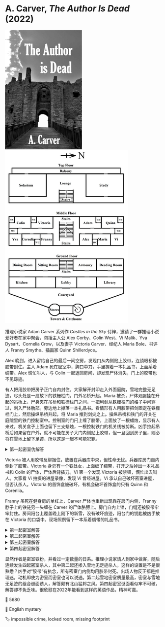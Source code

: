 # A. Carver, <i>The Author Is Dead</i> (2022)

<img src=images/2022_cover.jpg width=250/>

<img src=images/2022_floor_plan.jpg width=400/>

推理小说家 Adam Carver 系列作 <i>Castles in the Sky</i> 付梓，邀请了一群推理小说爱好者在家中聚会，包括主人公 Alex Corby、Colin West、Vi Malik、Yva Dysart、Cornelia Crow，以及妻子 Victoria Carver、经纪人 Maria Bole、书评人 Franny Smythe、插画家 Quinn Shillerdyce。

Alex 晚到，进入留给自己的最后一间空房，发现门从内侧贴上胶带，连锁眼都被胶带封住。主人 Adam 死在密室中，胸口中刀，手里握着一本礼品书，上面系着绸带。Alex 慌忙叫人，与 Colin 一起返回房间，却发现尸体消失，门上的胶带也不见踪迹。

有人把用胶带把房子正门自内封住。大家解开封印走入外面庭院，雪地完整无足迹，尽头处是一扇放下的铁栅栏门，门外吊桥升起。Maria 被杀，尸体双腕挂在升起的吊桥上，尸身夹在吊桥和铁栅栏门之间，一把利剑从铁栅栏门的格子中间穿过，刺入尸体肋部。旁边地上掉落一本礼品书。看情形有人用胶带把剑固定在铁栅栏门上，然后操纵吊桥升起，将 Maria 推到剑尖之上。操纵吊桥和铁门的开关在庭院里的铁门控制室中。控制室的门闩上缠了胶带，上面放了一根蜡烛，显示有人来过，机关盒子上面也留下三支蜡烛，一根控制铁门的机关线被剪断。凶手拉起吊桥后如果留在户外，就不可能在房子大门内侧贴上胶带，但一旦回到房子里，则必将在雪地上留下足迹，所以这是一起不可能犯罪。

<details><summary>第一起密室伪解答</summary>
Carver 进入最后一间空屋，把门内侧用胶带封住，贴在墙上隐蔽，等 Alex 进屋发现假尸体，迅速走前门离开。
</details>

Victoria 被人用胶带反绑捆住，放置在兵器库中央，但性命无忧。兵器库房门自内侧封了胶带。Victoria 身旁有一个铁处女，上面缠了绸带，打开之后掉出一本礼品书和 Colin 的尸体，尸体后背插刀。Vi 第一个发现 Victoria 被禁锢，慌忙出去叫人。大家看 Vi 拍摄的进屋录像，发现 Vi 曾经进屋。Vi 承认自己破坏密室进屋，但否认杀人。Victoria 的首饰盒被破坏，有机会破坏首饰盒的只有 Quinn 和 Corenlia。

Franny 吊死在健身房的单杠上，Carver 尸体也重新出现靠在房门内侧，Franny 脖子上的铁链另一头缠在 Carver 的尸体胳膊上。房门自内上锁，门缝还被胶带牢牢封住。房间阳台上覆盖晚上刚下的新雪，没有破坏痕迹，阳台门的钥匙被凶手放在 Victoria 的口袋中。现场照例留下一本系着绸带的礼品书。

<details><summary>第一起密室解答</summary>
凶手杀死 Carver 后把门内侧封上胶带，拆除墙上的一块木板，藏进相邻的浴室。凶手趁 Alex 发现尸体离开的空档，移动门口的书包和礼品书，关上房间灯，并打开隔壁房间的灯。Alex 第二次进入房间看到尸体消失，其实进入了隔壁的房间。
</details>

<details><summary>第二起密室解答</summary>
凶手把 Maria 手腕固定在吊桥上，封住嘴使其无法叫喊。凶手从控制室放下铁栅栏门，把利剑从栅栏孔隙中伸出固定住。凶手把礼品书的绸带留出很长的两头，一头系个圈套在负责吊桥升降的杠杆上，另一头系在控制室的门闩上。凶手在门闩上缠了厚厚的胶带，这样可以在上面放一根蜡烛。蜡烛烧尽后点燃绸带，书失去绸带牵引，向下掉落的时候拉下杠杆，升起吊桥，Maria 的身体撞上利剑死亡。
</details>

<details><summary>第三起密室解答</summary>
凶手是 Colin 自杀。他在自己后背插刀，进入铁处女后拉绸带把门关上。
</details>

<details><summary>第四起密室解答</summary>
凶手 Colin 把健身房的房门自内锁住，踩着阳台的栏杆从外面离开。凶手在阳台钥匙上穿绳，绳子从门下伸出，在门外走廊拉绳子转动钥匙，锁上阳台门，最后回收钥匙和绳子。凶手把房门下沿贴上一根水平胶带，但没有封死，然后在胶带外侧拉了一根绸带，绸带两头从门下伸出。凶手在外侧拉绸带，把胶带按在地上封死。看上去好像从内侧封胶带，但其实是从外侧封。
</details>

显然作者是密室铁粉，并看过一定数量的日系。推理小说家请人到家中做客，随后连续发生四起密室杀人，其中第二起还掺入雪地无足迹杀人，这样的设置是不是很熟悉？凶手对“胶带”有执念，所有密室门内侧均用胶带封死。出场人物反正都是推理迷，动机即使为密室而密室也可以说通。第二起雪地密室质量最高，密室与雪地无足迹的组合谜面诱人，解答颇有北山猛邦之风。第四起密室谜面看似牢不可破，解答却不免乏味。很欣慰在2022年能看到这样的英语作品，精神可嘉。

:link: 5680

:file_folder: English mystery

:label: impossible crime, locked room, missing footprint
